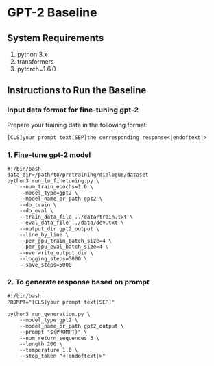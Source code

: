 # GPT-2 Baseline

## System Requirements

1. python 3.x
2. transformers
3. pytorch=1.6.0

## Instructions to Run the Baseline

### Input data format for fine-tuning gpt-2

Prepare your training data in the following format:

```
[CLS]your prompt text[SEP]the corresponding response<|endoftext|>
```

### 1. Fine-tune gpt-2 model
```
#!/bin/bash                                                                                                                                                                                                    
data_dir=/path/to/pretraining/dialogue/dataset
python3 run_lm_finetuning.py \
    --num_train_epochs=1.0 \
    --model_type=gpt2 \
    --model_name_or_path gpt2 \
    --do_train \
    --do_eval \
    --train_data_file ../data/train.txt \
    --eval_data_file ../data/dev.txt \
    --output_dir gpt2_output \
    --line_by_line \
    --per_gpu_train_batch_size=4 \
    --per_gpu_eval_batch_size=4 \
    --overwrite_output_dir \
    --logging_steps=5000 \
    --save_steps=5000
```

### 2. To generate response based on prompt
```
#!/bin/bash                                                                                                                                                                                                    
PROMPT="[CLS]your prompt text[SEP]"

python3 run_generation.py \
    --model_type gpt2 \
    --model_name_or_path gpt2_output \
    --prompt "${PROMPT}" \
    --num_return_sequences 3 \
    --length 200 \
    --temperature 1.0 \
    --stop_token "<|endoftext|>"
```

